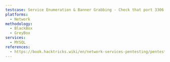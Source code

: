```yaml
---
testcase: Service Enumeration & Banner Grabbing - Check that port 3306 is open and running MySQL by scanning with Nmap (nmap -p 3306 -sV <IP>)
platforms: 
  - Network
methodology: 
  - BlackBox
  - GreyBox
services:
  - MYSQL
references:
  - https://book.hacktricks.wiki/en/network-services-pentesting/pentesting-mysql.html
---
```

